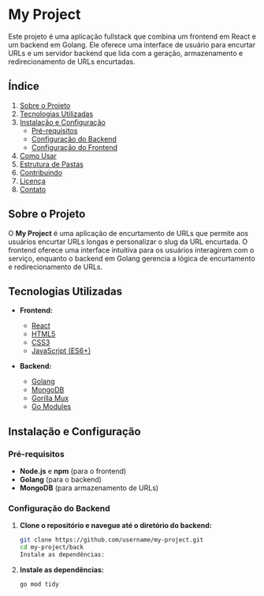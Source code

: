 # My Project

Este projeto é uma aplicação fullstack que combina um frontend em React e um backend em Golang. Ele oferece uma interface de usuário para encurtar URLs e um servidor backend que lida com a geração, armazenamento e redirecionamento de URLs encurtadas.

## Índice

1. [Sobre o Projeto](#sobre-o-projeto)
2. [Tecnologias Utilizadas](#tecnologias-utilizadas)
3. [Instalação e Configuração](#instalação-e-configuração)
   - [Pré-requisitos](#pré-requisitos)
   - [Configuração do Backend](#configuração-do-backend)
   - [Configuração do Frontend](#configuração-do-frontend)
4. [Como Usar](#como-usar)
5. [Estrutura de Pastas](#estrutura-de-pastas)
6. [Contribuindo](#contribuindo)
7. [Licença](#licença)
8. [Contato](#contato)

## Sobre o Projeto

O **My Project** é uma aplicação de encurtamento de URLs que permite aos usuários encurtar URLs longas e personalizar o slug da URL encurtada. O frontend oferece uma interface intuitiva para os usuários interagirem com o serviço, enquanto o backend em Golang gerencia a lógica de encurtamento e redirecionamento de URLs.

## Tecnologias Utilizadas

- **Frontend:**
  - [React](https://reactjs.org/)
  - [HTML5](https://developer.mozilla.org/en-US/docs/Web/Guide/HTML/HTML5)
  - [CSS3](https://developer.mozilla.org/en-US/docs/Web/CSS)
  - [JavaScript (ES6+)](https://developer.mozilla.org/en-US/docs/Web/JavaScript)

- **Backend:**
  - [Golang](https://golang.org/)
  - [MongoDB](https://www.mongodb.com/)
  - [Gorilla Mux](https://github.com/gorilla/mux)
  - [Go Modules](https://blog.golang.org/using-go-modules)

## Instalação e Configuração

### Pré-requisitos

- **Node.js** e **npm** (para o frontend)
- **Golang** (para o backend)
- **MongoDB** (para armazenamento de URLs)

### Configuração do Backend

1. **Clone o repositório e navegue até o diretório do backend:**

   ```bash
   git clone https://github.com/username/my-project.git
   cd my-project/back
   Instale as dependências:

2. **Instale as dependências:**
   ```bash
   go mod tidy

